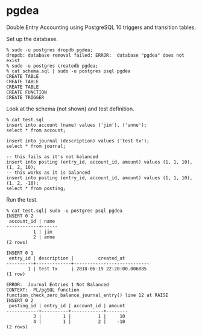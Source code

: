 # pgdea
Double Entry Accounting using PostgreSQL 10 triggers and transition tables.

Set up the database.

    % sudo -u postgres dropdb pgdea;
    dropdb: database removal failed: ERROR:  database "pgdea" does not exist
    % sudo -u postgres createdb pgdea;
    % cat schema.sql | sudo -u postgres psql pgdea
    CREATE TABLE
    CREATE TABLE
    CREATE TABLE
    CREATE FUNCTION
    CREATE TRIGGER

Look at the schema (not shown) and test definition.

    % cat test.sql
    insert into account (name) values ('jim'), ('anne');
    select * from account;

    insert into journal (description) values ('test tx');
    select * from journal;

    -- this fails as it's not balanced
    insert into posting (entry_id, account_id, amount) values (1, 1, 10), (1, 2, 10);
    -- this works as it is balanced
    insert into posting (entry_id, account_id, amount) values (1, 1, 10), (1, 2, -10);
    select * from posting;

Run the test.

    % cat test.sql| sudo -u postgres psql pgdea
    INSERT 0 2
     account_id | name
    ------------+------
              1 | jim
              2 | anne
    (2 rows)

    INSERT 0 1
     entry_id | description |         created_at
    ----------+-------------+----------------------------
            1 | test tx     | 2018-06-19 22:20:00.006885
    (1 row)

    ERROR:  Journal Entries 1 Not Balanced
    CONTEXT:  PL/pgSQL function function_check_zero_balance_journal_entry() line 12 at RAISE
    INSERT 0 2
     posting_id | entry_id | account_id | amount
    ------------+----------+------------+--------
              3 |        1 |          1 |     10
              4 |        1 |          2 |    -10
    (2 rows)

